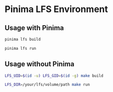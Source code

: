 # Pinima LFS Environment

## Usage with Pinima

```sh
pinima lfs build

pinima lfs run
```

## Usage without Pinima

```sh
LFS_UID=$(id -u) LFS_GID=$(id -g) make build

LFS_DIR=/your/lfs/volume/path make run
```
